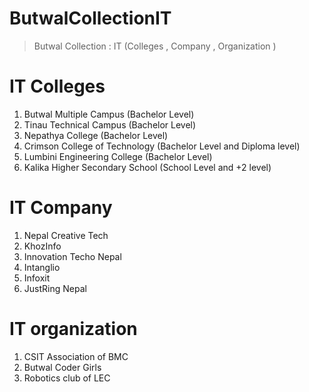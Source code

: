# ButwalCollectionIT
> Butwal Collection : IT (Colleges , Company , Organization )

# IT Colleges 
1. Butwal Multiple Campus (Bachelor Level)
2. Tinau Technical Campus (Bachelor Level)
3. Nepathya College (Bachelor Level)
4. Crimson College of Technology (Bachelor Level and Diploma level)
5. Lumbini Engineering College (Bachelor Level)
6. Kalika Higher Secondary School (School Level and +2 level)


# IT Company 
1. Nepal Creative Tech
2. KhozInfo 
3. Innovation Techo Nepal
4. Intanglio 
5. Infoxit
6. JustRing Nepal

# IT organization
1. CSIT Association of BMC
2. Butwal Coder Girls
3. Robotics club of LEC
